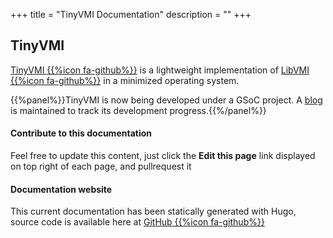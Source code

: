 +++
title = "TinyVMI Documentation"
description = ""
+++

## TinyVMI
[TinyVMI {{%icon fa-github%}}](https://github.com/tinyvmi/tinyvmi) is a lightweight implementation of [LibVMI {{%icon fa-github%}}](https://github.com/libvmi/libvmi) in a minimized operating system.

{{%panel%}}TinyVMI is now being developed under a GSoC project. A [blog](https://tinyvmi.github.io/gsoc-blog) is maintained to track its development progress.{{%/panel%}}

#### Contribute to this documentation
Feel free to update this content, just click the **Edit this page** link displayed on top right of each page, and pullrequest it

#### Documentation website
This current documentation has been statically generated with Hugo, source code is available here at [GitHub {{%icon fa-github%}}](https://github.com/tinyvmi/tinyvmi-docs-hugo.git)

